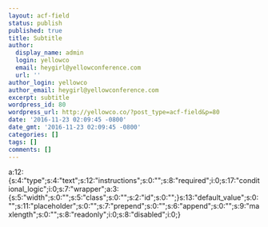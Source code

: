 ```yaml
---
layout: acf-field
status: publish
published: true
title: Subtitle
author:
  display_name: admin
  login: yellowco
  email: heygirl@yellowconference.com
  url: ''
author_login: yellowco
author_email: heygirl@yellowconference.com
excerpt: subtitle
wordpress_id: 80
wordpress_url: http://yellowco.co/?post_type=acf-field&p=80
date: '2016-11-23 02:09:45 -0800'
date_gmt: '2016-11-23 02:09:45 -0800'
categories: []
tags: []
comments: []
---
```

<p>a:12:{s:4:"type";s:4:"text";s:12:"instructions";s:0:"";s:8:"required";i:0;s:17:"conditional_logic";i:0;s:7:"wrapper";a:3:{s:5:"width";s:0:"";s:5:"class";s:0:"";s:2:"id";s:0:"";}s:13:"default_value";s:0:"";s:11:"placeholder";s:0:"";s:7:"prepend";s:0:"";s:6:"append";s:0:"";s:9:"maxlength";s:0:"";s:8:"readonly";i:0;s:8:"disabled";i:0;}</p>

